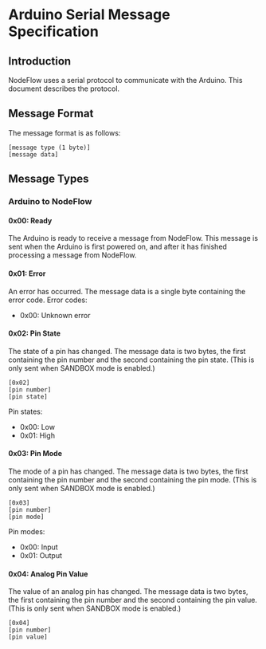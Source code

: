 # Arduino Serial Message Specification
## Introduction
NodeFlow uses a serial protocol to communicate with the Arduino. This document describes the protocol.

## Message Format
The message format is as follows:
```
[message type (1 byte)]
[message data]
```

## Message Types
### Arduino to NodeFlow
#### 0x00: Ready
The Arduino is ready to receive a message from NodeFlow. This message is sent when the Arduino is first powered on, and after it has finished processing a message from NodeFlow.

#### 0x01: Error
An error has occurred. The message data is a single byte containing the error code.
Error codes:
* 0x00: Unknown error

#### 0x02: Pin State
The state of a pin has changed. The message data is two bytes, the first containing the pin number and the second containing the pin state.
(This is only sent when SANDBOX mode is enabled.)
```
[0x02]
[pin number]
[pin state]
```
Pin states:
* 0x00: Low
* 0x01: High

#### 0x03: Pin Mode
The mode of a pin has changed. The message data is two bytes, the first containing the pin number and the second containing the pin mode.
(This is only sent when SANDBOX mode is enabled.)
```
[0x03]
[pin number]
[pin mode]
```
Pin modes:
* 0x00: Input
* 0x01: Output

#### 0x04: Analog Pin Value
The value of an analog pin has changed. The message data is two bytes, the first containing the pin number and the second containing the pin value.
(This is only sent when SANDBOX mode is enabled.)
```
[0x04]
[pin number]
[pin value]
```


